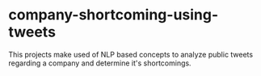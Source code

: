 # company-shortcoming-using-tweets
This projects make used of NLP based concepts to analyze public tweets regarding a company and determine it's shortcomings. 
